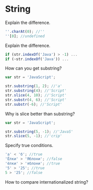 String
======

Explain the difference.
```JavaScript
''.charAt(0); //''
''[0]; //undefined
```

Explain the difference.
```JavaScript
if (str.indexOf('Java') > -1) ...
if (~str.indexOf('Java')) ...
```

How can you get substring?
```JavaScript
var str = 'JavaScript';

str.substring(1, 2); //'a'
str.substring(4); //'Script'
str.slice(4, 10); //'Script'
str.substr(4, 6); //'Script'
str.substr(-6); //'Script'
```

Why is slice better than substring?
```JavaScript
var str = 'JavaScript';

str.substring(5, -1); //'JavaS'
str.slice(5, -1); //'crip'
```

Specify true conditions.
```JavaScript
'а' < 'б'; //true
'Ёлки' > 'Яблони'; //false
'ёлки' > 'яблони'; //true
'5' > '25'; //true
5 > '25'; //false
```

How to compare internationalized string?
